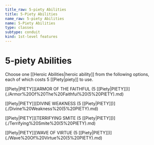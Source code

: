 ```yaml
---
title_raw: 5-piety Abilities
title: 5-Piety Abilities
name_raw: 5-piety Abilities
name: 5-Piety Abilities
type: classes
subtype: conduit
kind: 1st-level features
---
```


# 5-piety Abilities

Choose one [[Heroic Abilities|heroic ability]] from the following options, each of which costs 5 [[Piety|piety]] to use.

[[Piety|PIETY]]\[ARMOR OF THE FAITHFUL (5 [[Piety|PIETY]])\](./Armor%20Of%20The%20Faithful%20(5%20PIETY).md)

[[Piety|PIETY]]\[DIVINE WEAKNESS (5 [[Piety|PIETY]])\](./Divine%20Weakness%20(5%20PIETY).md)

[[Piety|PIETY]]\[TERRIFYING SMITE (5 [[Piety|PIETY]])\](./Terrifying%20Smite%20(5%20PIETY).md)

[[Piety|PIETY]]\[WAVE OF VIRTUE (5 [[Piety|PIETY]])\](./Wave%20Of%20Virtue%20(5%20PIETY).md)

